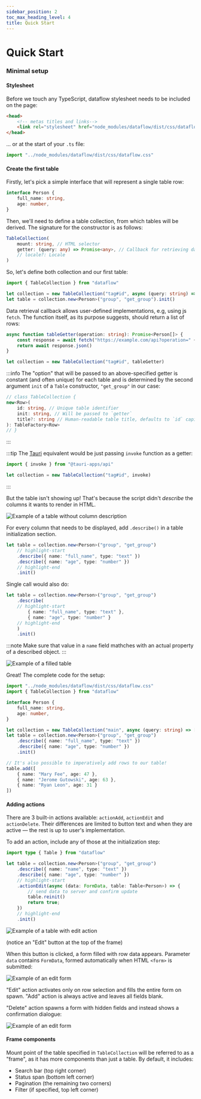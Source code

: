 ```yaml
---
sidebar_position: 2
toc_max_heading_level: 4
title: Quick Start
---
```


# Quick Start

### Minimal setup

#### Stylesheet

Before we touch any TypeScript, dataflow stylesheet needs to be included on the page:

```html
<head>
    <!-- metas titles and links-->
    <link rel="stylesheet" href="node_modules/dataflow/dist/css/dataflow.css" />
</head>
```

... or at the start of your `.ts` file:

```ts
import "../node_modules/dataflow/dist/css/dataflow.css"
```

#### Create the first table

Firstly, let's pick a simple interface that will represent a single table row:

```ts
interface Person {
    full_name: string,
    age: number,
}
```

Then, we'll need to define a table collection, from which tables will be derived.
The signature for the constructor is as follows:

```ts
TableCollection(
    mount: string, // HTML selector
    getter: (query: any) => Promise<any>, // Callback for retrieving data
    // locale?: Locale
)
```

So, let's define both collection and our first table:

```ts
import { TableCollection } from "dataflow"

let collection = new TableCollection("tag#id", async (query: string) => { ... })
let table = collection.new<Person>("group", "get_group").init()
```

Data retrieval callback allows user-defined implementations, e.g, using js `fetch`.
The function itself, as its purpose suggests, should return a list of rows:

```ts
async function tableGetter(operation: string): Promise<Person[]> {
    const response = await fetch("https://example.com/api?operation=" + operation)
    return await response.json()
}

let collection = new TableCollection("tag#id", tableGetter)
```

:::info
The "option" that will be passed to an above-specified getter is constant
(and often unique) for each table and is determined by the second argument `init`
of a `Table` constructor, `"get_group"` in our case:

```ts
// class TableCollection {
new<Row>(
    id: string, // Unique table identifier
    init: string, // Will be passed to `getter`
    title?: string // Human-readable table title, defaults to `id` capitalized
): TableFactory<Row>
// }
```
:::

:::tip
The [Tauri](https://tauri.app/) equivalent would be just passing `invoke`
function as a getter:

```ts
import { invoke } from "@tauri-apps/api"

let collection = new TableCollection("tag#id", invoke)
```
:::

But the table isn't showing up! That's because the script didn't *describe*
the columns it wants to render in HTML.

![Example of a table without column description](../assets/quick-start-1.png)

For every column that needs to be displayed, add `.describe()` in a
table initialization section.

```ts
let table = collection.new<Person>("group", "get_group")
    // highlight-start
    .describe({ name: "full_name", type: "text" })
    .describe({ name: "age", type: "number" })
    // highlight-end
    .init()
```

Single call would also do:

```ts
let table = collection.new<Person>("group", "get_group")
    .describe(
    // highlight-start
        { name: "full_name", type: "text" },
        { name: "age", type: "number" }
    // highlight-end
    )
    .init()
```

:::note
Make sure that value in a `name` field mathches with an actual property of
a described object.
:::

![Example of a filled table](../assets/quick-start-2.png)

Great! The complete code for the setup:

```ts
import "../node_modules/dataflow/dist/css/dataflow.css"
import { TableCollection } from "dataflow"

interface Person {
    full_name: string,
    age: number,
}

let collection = new TableCollection("main", async (query: string) => [])
let table = collection.new<Person>("group", "get_group")
    .describe({ name: "full_name", type: "text" })
    .describe({ name: "age", type: "number" })
    .init()

// It's also possible to imperatively add rows to our table!
table.add([
    { name: "Mary Fee", age: 47 },
    { name: "Jerome Gutowski", age: 63 },
    { name: "Ryan Leon", age: 31 }
])
```

#### Adding actions

There are 3 built-in actions available: `actionAdd`, `actionEdit` and `actionDelete`.
Their differences are limited to button text and when they are active &mdash;
the rest is up to user's implementation.

To add an action, include any of those at the initialization step:

```ts
import type { Table } from "dataflow"

let table = collection.new<Person>("group", "get_group")
    .describe({ name: "name", type: "text" })
    .describe({ name: "age", type: "number" })
    // highlight-start
    .actionEdit(async (data: FormData, table: Table<Person>) => {
        // send data to server and confirm update
        table.reinit()
        return true;
    })
    // highlight-end
    .init()
```

![Example of a table with edit action](../assets/quick-start-3.png)

(notice an "Edit" button at the top of the frame)

When this button is clicked, a form filled with row data appears.
Parameter `data` contains `FormData`, formed automatically when HTML `<form>`
is submitted:

![Example of an edit form](../assets/quick-start-4.png)

"Edit" action activates only on row selection and fills the entire form on
spawn. "Add" action is always active and leaves all fields blank.

"Delete" action spawns a form with hidden fields and instead shows a confirmation
dialogue:

![Example of an edit form](../assets/quick-start-5.png)

#### Frame components

Mount point of the table specified in `TableCollection` will be referred to as
a "frame", as it has more components than just a table. By default, it includes:
- Search bar (top right corner)
- Status span (bottom left corner)
- Pagination (the remaining two corners)
- Filter (if specified, top left corner)
